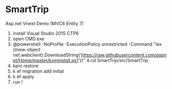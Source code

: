 # SmartTrip
Asp.net Vnext Demo (MVC6 Entity 7)

1. install Visual Studio 2015 CTP6
2. open CMD.exe
3. @powershell -NoProfile -ExecutionPolicy unrestricted -Command "iex ((new-object net.webclient).DownloadString('https://raw.githubusercontent.com/aspnet/Home/master/kvminstall.ps1'))"
4.cd SmartTrip/src/SmartTrip
5. kpm restore
6. k ef migration add initial
7. k ef apply
8. run !

